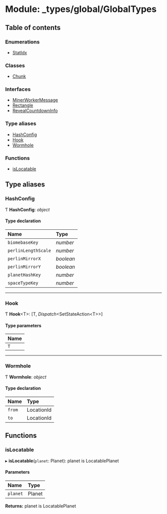 # Module: \_types/global/GlobalTypes

## Table of contents

### Enumerations

- [StatIdx](../enums/_types_global_globaltypes.statidx.md)

### Classes

- [Chunk](../classes/_types_global_globaltypes.chunk.md)

### Interfaces

- [MinerWorkerMessage](../interfaces/_types_global_globaltypes.minerworkermessage.md)
- [Rectangle](../interfaces/_types_global_globaltypes.rectangle.md)
- [RevealCountdownInfo](../interfaces/_types_global_globaltypes.revealcountdowninfo.md)

### Type aliases

- [HashConfig](_types_global_globaltypes.md#hashconfig)
- [Hook](_types_global_globaltypes.md#hook)
- [Wormhole](_types_global_globaltypes.md#wormhole)

### Functions

- [isLocatable](_types_global_globaltypes.md#islocatable)

## Type aliases

### HashConfig

Ƭ **HashConfig**: _object_

#### Type declaration

| Name                | Type      |
| :------------------ | :-------- |
| `biomebaseKey`      | _number_  |
| `perlinLengthScale` | _number_  |
| `perlinMirrorX`     | _boolean_ |
| `perlinMirrorY`     | _boolean_ |
| `planetHashKey`     | _number_  |
| `spaceTypeKey`      | _number_  |

---

### Hook

Ƭ **Hook**<T\>: [T, *Dispatch*<SetStateAction<T\>\>]

#### Type parameters

| Name |
| :--- |
| `T`  |

---

### Wormhole

Ƭ **Wormhole**: _object_

#### Type declaration

| Name   | Type       |
| :----- | :--------- |
| `from` | LocationId |
| `to`   | LocationId |

## Functions

### isLocatable

▸ **isLocatable**(`planet`: Planet): planet is LocatablePlanet

#### Parameters

| Name     | Type   |
| :------- | :----- |
| `planet` | Planet |

**Returns:** planet is LocatablePlanet
